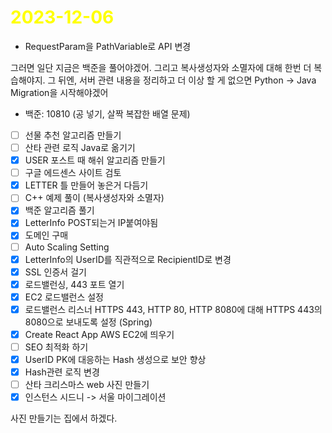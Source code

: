 # <span style="color:yellow">2023-12-06</span>

- RequestParam을 PathVariable로 API 변경


그러면 일단 지금은 백준을 풀어야겠어.
그리고 복사생성자와 소멸자에 대해 한번 더 복습해야지.
그 뒤엔, 서버 관련 내용을 정리하고 더 이상 할 게 없으면 Python -> Java Migration을 시작해야겠어

- 백준: 10810 (공 넣기, 살짝 복잡한 배열 문제)

- [ ] 선물 추천 알고리즘 만들기
- [ ] 산타 관련 로직 Java로 옮기기
- [x] USER 포스트 때 해쉬 알고리즘 만들기
- [ ] 구글 에드센스 사이트 검토
- [x] LETTER 틀 만들어 놓은거 다듬기
- [ ] C++ 예제 풀이 (복사생성자와 소멸자)
- [x] 백준 알고리즘 풀기 
- [x] LetterInfo POST되는거 IP붙여야됨
- [x] 도메인 구매
- [ ] Auto Scaling Setting
- [x] LetterInfo의 UserID를 직관적으로 RecipientID로 변경
- [x] SSL 인증서 걸기
- [x] 로드밸런싱, 443 포트 열기
- [x] EC2 로드밸런스 설정
- [x] 로드밸런스 리스너 HTTPS 443, HTTP 80, HTTP 8080에 대해 HTTPS 443의 8080으로 보내도록 설정 (Spring)
- [x] Create React App AWS EC2에 띄우기
- [ ] SEO 최적화 하기
- [x] UserID PK에 대응하는 Hash 생성으로 보안 향상
- [x] Hash관련 로직 변경
- [ ] 산타 크리스마스 web 사진 만들기 
- [x] 인스턴스 시드니 -> 서울 마이그레이션

사진 만들기는 집에서 하겠다.
